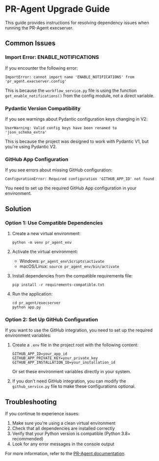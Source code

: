# PR-Agent Upgrade Guide

This guide provides instructions for resolving dependency issues when running the PR-Agent execserver.

## Common Issues

### Import Error: ENABLE_NOTIFICATIONS

If you encounter the following error:
```
ImportError: cannot import name 'ENABLE_NOTIFICATIONS' from 'pr_agent.execserver.config'
```

This is because the `workflow_service.py` file is using the function `get_enable_notifications()` from the config module, not a direct variable.

### Pydantic Version Compatibility

If you see warnings about Pydantic configuration keys changing in V2:
```
UserWarning: Valid config keys have been renamed to 'json_schema_extra'
```

This is because the project was designed to work with Pydantic V1, but you're using Pydantic V2.

### GitHub App Configuration

If you see errors about missing GitHub configuration:
```
ConfigurationError: Required configuration 'GITHUB_APP_ID' not found
```

You need to set up the required GitHub App configuration in your environment.

## Solution

### Option 1: Use Compatible Dependencies

1. Create a new virtual environment:
   ```
   python -m venv pr_agent_env
   ```

2. Activate the virtual environment:
   - Windows: `pr_agent_env\Scripts\activate`
   - macOS/Linux: `source pr_agent_env/bin/activate`

3. Install dependencies from the compatible requirements file:
   ```
   pip install -r requirements-compatible.txt
   ```

4. Run the application:
   ```
   cd pr_agent/execserver
   python app.py
   ```

### Option 2: Set Up GitHub Configuration

If you want to use the GitHub integration, you need to set up the required environment variables:

1. Create a `.env` file in the project root with the following content:
   ```
   GITHUB_APP_ID=your_app_id
   GITHUB_APP_PRIVATE_KEY=your_private_key
   GITHUB_APP_INSTALLATION_ID=your_installation_id
   ```

   Or set these environment variables directly in your system.

2. If you don't need GitHub integration, you can modify the `github_service.py` file to make these configurations optional.

## Troubleshooting

If you continue to experience issues:

1. Make sure you're using a clean virtual environment
2. Check that all dependencies are installed correctly
3. Verify that your Python version is compatible (Python 3.8+ recommended)
4. Look for any error messages in the console output

For more information, refer to the [PR-Agent documentation](https://github.com/Codium-ai/pr-agent).
